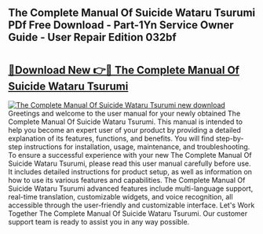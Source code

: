 ## The Complete Manual Of Suicide Wataru Tsurumi PDf Free Download - Part-1Yn Service Owner Guide - User Repair Edition 032bf

# <h2><a href="http://cf15616.oget.top/?id=The+Complete+Manual+Of+Suicide+Wataru+Tsurumi">🔗Download New 👉🔴 The Complete Manual Of Suicide Wataru Tsurumi</a></h2>

[![The Complete Manual Of Suicide Wataru Tsurumi new download](https://i.imgur.com/5g1atiW.png)](http://cf15616.oget.top/?id=The+Complete+Manual+Of+Suicide+Wataru+Tsurumi)
Greetings and welcome to the user manual for your newly obtained The Complete Manual Of Suicide Wataru Tsurumi. This manual is intended to help you become an expert user of your product by providing a detailed explanation of its features, functions, and benefits. You will find step-by-step instructions for installation, usage, maintenance, and troubleshooting. To ensure a successful experience with your new The Complete Manual Of Suicide Wataru Tsurumi, please read this user manual carefully before use. It includes detailed instructions for product setup, as well as information on how to use its various features and capabilities. The Complete Manual Of Suicide Wataru Tsurumi advanced features include multi-language support, real-time translation, customizable widgets, and voice recognition, all accessible through the user-friendly and customizable interface. Let's Work Together The Complete Manual Of Suicide Wataru Tsurumi. Our customer support team is ready to assist you in any way possible.
